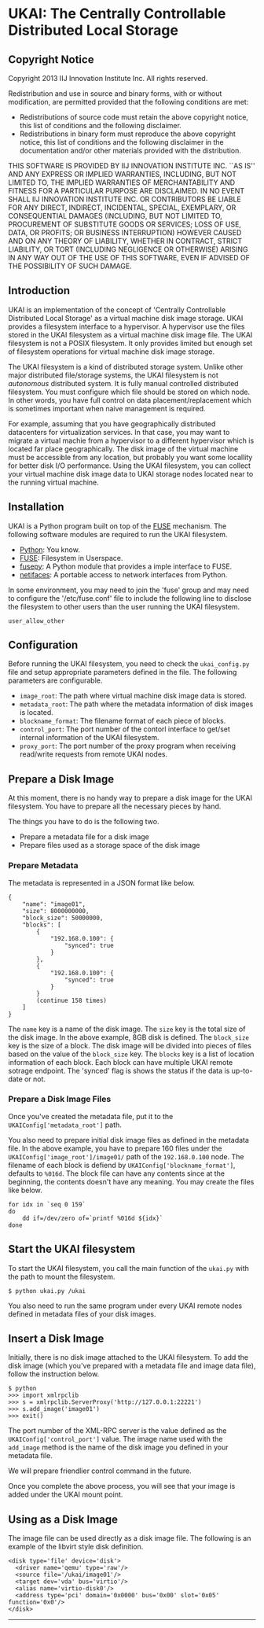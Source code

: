 # UKAI: The Centrally Controllable Distributed Local Storage

## Copyright Notice

Copyright 2013 IIJ Innovation Institute Inc. All rights reserved.

Redistribution and use in source and binary forms, with or without
modification, are permitted provided that the following conditions are met:

* Redistributions of source code must retain the above copyright
  notice, this list of conditions and the following disclaimer.
* Redistributions in binary form must reproduce the above copyright
  notice, this list of conditions and the following disclaimer in the
  documentation and/or other materials provided with the distribution.

THIS SOFTWARE IS PROVIDED BY IIJ INNOVATION INSTITUTE INC. ``AS IS'' AND
ANY EXPRESS OR IMPLIED WARRANTIES, INCLUDING, BUT NOT LIMITED TO, THE
IMPLIED WARRANTIES OF MERCHANTABILITY AND FITNESS FOR A PARTICULAR PURPOSE
ARE DISCLAIMED. IN NO EVENT SHALL IIJ INNOVATION INSTITUTE INC. OR
CONTRIBUTORS BE LIABLE FOR ANY DIRECT, INDIRECT, INCIDENTAL, SPECIAL,
EXEMPLARY, OR CONSEQUENTIAL DAMAGES (INCLUDING, BUT NOT LIMITED TO,
PROCUREMENT OF SUBSTITUTE GOODS OR SERVICES; LOSS OF USE, DATA, OR PROFITS;
OR BUSINESS INTERRUPTION) HOWEVER CAUSED AND ON ANY THEORY OF LIABILITY,
WHETHER IN CONTRACT, STRICT LIABILITY, OR TORT (INCLUDING NEGLIGENCE OR
OTHERWISE) ARISING IN ANY WAY OUT OF THE USE OF THIS SOFTWARE, EVEN IF
ADVISED OF THE POSSIBILITY OF SUCH DAMAGE.


## Introduction

UKAI is an implementation of the concept of 'Centrally Controllable
Distributed Local Storage' as a virtual machine disk image storage.
UKAI provides a filesystem interface to a hypervisor.  A hypervisor
use the files stored in the UKAI filesystem as a virtual machine disk
image file.  The UKAI filesystem is not a POSIX filesystem.  It only
provides limited but enough set of filesystem operations for virtual
machine disk image storage.

The UKAI filesystem is a kind of distributed storage system.  Unlike
other major distributed file/storage systems, the UKAI filesystem is
not *autonomous* distributed system.  It is fully manual controlled
distributed filesystem.  You must configure which file should be
stored on which node.  In other words, you have full control on data
placement/replacement which is sometimes important when naive
management is required.

For example, assuming that you have geographically distributed
datacenters for virtualization services.  In that case, you may want
to migrate a virtual machie from a hypervisor to a different
hypervisor which is located far place geographically.  The disk image
of the virtual machine must be accessible from any location, but
probably you want some locallity for better disk I/O performance.
Using the UKAI filesystem, you can collect your virtual machine disk
image data to UKAI storage nodes located near to the running virtual
machine.


## Installation

UKAI is a Python program built on top of the [FUSE][] mechanism.  The
following software modules are required to run the UKAI filesystem.

* [Python][]: You know.
* [FUSE][]: Filesystem in Userspace.
* [fusepy][]: A Python module that provides a imple interface to FUSE.
* [netifaces][]: A portable access to network interfaces from Python.

In some environment, you may need to join the 'fuse' group and may
need to configure the '/etc/fuse.conf' file to include the following
line to disclose the filesystem to other users than the user running
the UKAI filesystem.

    user_allow_other


## Configuration

Before running the UKAI filesystem, you need to check the
`ukai_config.py` file and setup appropriate parameters defined in the
file.  The following parameters are configurable.

* `image_root`: The path where virtual machine disk image data is
  stored.
* `metadata_root`: The path where the metadata information of
  disk images is located.
* `blockname_format`: The filename format of each piece of blocks.
* `control_port`: The port number of the contorl interface to get/set
  internal information of the UKAI filesystem.
* `proxy_port`: The port number of the proxy program when receiving
  read/write requests from remote UKAI nodes.


## Prepare a Disk Image

At this moment, there is no handy way to prepare a disk image for the
UKAI filesystem.  You have to prepare all the necessary pieces by hand.

The things you have to do is the following two.

* Prepare a metadata file for a disk image
* Prepare files used as a storage space of the disk image


### Prepare Metadata

The metadata is represented in a JSON format like below.

    {
        "name": "image01",
        "size": 8000000000,
        "block_size": 50000000,
        "blocks": [
            {
                "192.168.0.100": {
                    "synced": true
                }
            },
            {
                "192.168.0.100": {
                    "synced": true
                }
            }
            (continue 158 times)
        ]
    }

The `name` key is a name of the disk image.  The `size` key is the
total size of the disk image.  In the above example, 8GB disk is
defined.  The `block_size` key is the size of a block.  The disk image
will be divided into pieces of files based on the value of the
`block_size` key.  The `blocks` key is a list of location information
of each block.  Each block can have multiple UKAI remote sotrage
endpoint.  The 'synced' flag is shows the status if the data is
up-to-date or not.

### Prepare a Disk Image Files

Once you've created the metadata file, put it to the
`UKAIConfig['metadata_root']` path.

You also need to prepare initial disk image files as defined in the
metadata file.  In the above example, you have to prepare 160 files
under the `UKAIConfig['image_root']/image01/` path of the
`192.168.0.100` node.  The filename of each block is defiend by
`UKAIConfig['blockname_format']`, defaults to `%016d`.  The block file
can have any contents since at the beginning, the contents doesn't
have any meaning.  You may create the files like below.

    for idx in `seq 0 159`
    do
        dd if=/dev/zero of=`printf %016d ${idx}`
    done


## Start the UKAI filesystem

To start the UKAI filesystem, you call the main function of the
`ukai.py` with the path to mount the filesystem.

    $ python ukai.py /ukai

You also need to run the same program under every UKAI remote nodes
defined in metadata files of your disk images.


## Insert a Disk Image

Initially, there is no disk image attached to the UKAI filesystem.  To
add the disk image (which you've prepared with a metadata file and
image data file), follow the instruction below.

    $ python
    >>> import xmlrpclib
    >>> s = xmlrpclib.ServerProxy('http://127.0.0.1:22221')
    >>> s.add_image('image01')
    >>> exit()

The port number of the XML-RPC server is the value defined as the
`UKAIConfig['control_port']` value.  The image name used with the
`add_image` method is the name of the disk image you defined in your
metadata file.

We will prepare friendlier control command in the future.

Once you complete the above process, you will see that your image is
added under the UKAI mount point.


## Using as a Disk Image

The image file can be used directly as a disk image file.  The
following is an example of the libvirt style disk definition.

    <disk type='file' device='disk'>
      <driver name='qemu' type='raw'/>
      <source file='/ukai/image01'/>
      <target dev='vda' bus='virtio'/>
      <alias name='virtio-disk0'/>
      <address type='pci' domain='0x0000' bus='0x00' slot='0x05' function='0x0'/>
    </disk>

__________________________________________________________
[Python]: http://www.python.org/
[FUSE]: http://fuse.sourceforge.net
  "FUSE: Filesystem in Userspace"
[fusepy]: https://github.com/terencehonles/fusepy
[netifaces]: http://alastairs-place.net/projects/netifaces/
